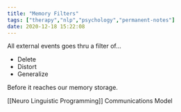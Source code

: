 ```yaml
---
title: "Memory Filters"
tags: ["therapy","nlp","psychology","permanent-notes"]
date: 2020-12-18 15:22:08
---
```


All external events goes thru a filter of...

- Delete
- Distort
- Generalize 

Before it reaches our memory storage.

[[Neuro Linguistic Programming]] Communications Model
